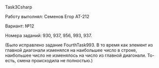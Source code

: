Task3Csharp

Работу выполнял: Семенов Егор АТ-212

Вариант: №12

Номера заданий: 930, 937, 956, 993, 937.

(Было исправлено задание FourthTask993. В то время как элемент из главной диагонали изменялся на наибольшее число в строке, наибольшее число не изменялось на число из главной диагонали. То-есть, смена происходила не полностью.)

